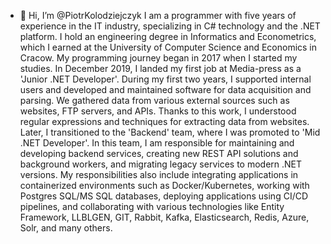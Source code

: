 - 👋 Hi, I’m @PiotrKolodziejczyk
I am a programmer with five years of experience in the IT industry, specializing in C# technology and the .NET platform.
I hold an engineering degree in Informatics and Econometrics, which I earned at the University of Computer Science and Economics in Cracow.
My programming journey began in 2017 when I started my studies.
In December 2019, I landed my first job at Media-press as a 'Junior .NET Developer'.
During my first two years, I supported internal users and developed and maintained software for data acquisition and parsing.
We gathered data from various external sources such as websites, FTP servers, and APIs. Thanks to this work, I understood regular expressions and techniques for extracting data from websites.
Later, I transitioned to the 'Backend' team, where I was promoted to 'Mid .NET Developer'.
In this team, I am responsible for maintaining and developing backend services, creating new REST API solutions and background workers, and migrating legacy services to modern .NET versions.
My responsibilities also include integrating applications in containerized environments such as Docker/Kubernetes,
working with Postgres SQL/MS SQL databases, deploying applications using CI/CD pipelines,
and collaborating with various technologies like Entity Framework, LLBLGEN, GIT, Rabbit, Kafka, Elasticsearch, Redis, Azure, Solr, and many others.
<!---
PiotrKolodziejczykDotNetDeveloper/PiotrKolodziejczykDotNetDeveloper is a ✨ special ✨ repository because its `README.md` (this file) appears on your GitHub profile.
You can click the Preview link to take a look at your changes.
--->
